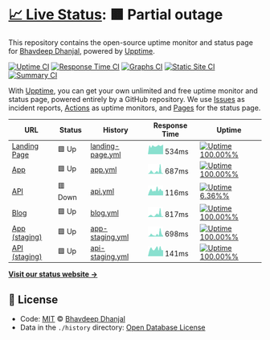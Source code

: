 # [📈 Live Status](https://alivenotions.github.io/status.getfetch.io): <!--live status--> **🟧 Partial outage**

This repository contains the open-source uptime monitor and status page for [Bhavdeep Dhanjal](https://thinkspace.sh), powered by [Upptime](https://github.com/upptime/upptime).

[![Uptime CI](https://github.com/koj-co/upptime/workflows/Uptime%20CI/badge.svg)](https://github.com/koj-co/upptime/actions?query=workflow%3A%22Uptime+CI%22)
[![Response Time CI](https://github.com/koj-co/upptime/workflows/Response%20Time%20CI/badge.svg)](https://github.com/koj-co/upptime/actions?query=workflow%3A%22Response+Time+CI%22)
[![Graphs CI](https://github.com/koj-co/upptime/workflows/Graphs%20CI/badge.svg)](https://github.com/koj-co/upptime/actions?query=workflow%3A%22Graphs+CI%22)
[![Static Site CI](https://github.com/koj-co/upptime/workflows/Static%20Site%20CI/badge.svg)](https://github.com/koj-co/upptime/actions?query=workflow%3A%22Static+Site+CI%22)
[![Summary CI](https://github.com/koj-co/upptime/workflows/Summary%20CI/badge.svg)](https://github.com/koj-co/upptime/actions?query=workflow%3A%22Summary+CI%22)

With [Upptime](https://upptime.js.org), you can get your own unlimited and free uptime monitor and status page, powered entirely by a GitHub repository. We use [Issues](https://github.com/alivenotions/status.getfetch.io/issues) as incident reports, [Actions](https://github.com/alivenotions/status.getfetch.io/actions) as uptime monitors, and [Pages](https://alivenotions.github.io/status.getfetch.io) for the status page.

<!--start: status pages-->
<!-- This summary is generated by Upptime (https://github.com/upptime/upptime) -->
<!-- Do not edit this manually, your changes will be overwritten -->

| URL                                          | Status  | History                                                                                                        | Response Time                                                                     | Uptime                                                                                                                                                                                                                                                    |
| -------------------------------------------- | ------- | -------------------------------------------------------------------------------------------------------------- | --------------------------------------------------------------------------------- | --------------------------------------------------------------------------------------------------------------------------------------------------------------------------------------------------------------------------------------------------------- |
| [Landing Page](https://getfetch.io)          | 🟩 Up   | [landing-page.yml](https://github.com/alivenotions/status.getfetch.io/commits/master/history/landing-page.yml) | <img alt="Response time graph" src="./graphs/landing-page.png" height="20"> 534ms | [![Uptime 100.00%%](https://img.shields.io/endpoint?url=https%3A%2F%2Fraw.githubusercontent.com%2Falivenotions%2Fstatus.getfetch.io%2Fmaster%2Fapi%2Flanding-page%2Fuptime.json)](https://alivenotions.github.io/status.getfetch.io/history/landing-page) |
| [App](https://app.getfetch.io)               | 🟩 Up   | [app.yml](https://github.com/alivenotions/status.getfetch.io/commits/master/history/app.yml)                   | <img alt="Response time graph" src="./graphs/app.png" height="20"> 687ms          | [![Uptime 100.00%%](https://img.shields.io/endpoint?url=https%3A%2F%2Fraw.githubusercontent.com%2Falivenotions%2Fstatus.getfetch.io%2Fmaster%2Fapi%2Fapp%2Fuptime.json)](https://alivenotions.github.io/status.getfetch.io/history/app)                   |
| [API](https://api.getfetch.io)               | 🟥 Down | [api.yml](https://github.com/alivenotions/status.getfetch.io/commits/master/history/api.yml)                   | <img alt="Response time graph" src="./graphs/api.png" height="20"> 116ms          | [![Uptime 6.36%%](https://img.shields.io/endpoint?url=https%3A%2F%2Fraw.githubusercontent.com%2Falivenotions%2Fstatus.getfetch.io%2Fmaster%2Fapi%2Fapi%2Fuptime.json)](https://alivenotions.github.io/status.getfetch.io/history/api)                     |
| [Blog](https://blog.getfetch.io)             | 🟩 Up   | [blog.yml](https://github.com/alivenotions/status.getfetch.io/commits/master/history/blog.yml)                 | <img alt="Response time graph" src="./graphs/blog.png" height="20"> 817ms         | [![Uptime 100.00%%](https://img.shields.io/endpoint?url=https%3A%2F%2Fraw.githubusercontent.com%2Falivenotions%2Fstatus.getfetch.io%2Fmaster%2Fapi%2Fblog%2Fuptime.json)](https://alivenotions.github.io/status.getfetch.io/history/blog)                 |
| [App (staging)](https://staging.getfetch.io) | 🟩 Up   | [app-staging.yml](https://github.com/alivenotions/status.getfetch.io/commits/master/history/app-staging.yml)   | <img alt="Response time graph" src="./graphs/app-staging.png" height="20"> 698ms  | [![Uptime 100.00%%](https://img.shields.io/endpoint?url=https%3A%2F%2Fraw.githubusercontent.com%2Falivenotions%2Fstatus.getfetch.io%2Fmaster%2Fapi%2Fapp-staging%2Fuptime.json)](https://alivenotions.github.io/status.getfetch.io/history/app-staging)   |
| [API (staging)](https://dev.getfetch.io)     | 🟩 Up   | [api-staging.yml](https://github.com/alivenotions/status.getfetch.io/commits/master/history/api-staging.yml)   | <img alt="Response time graph" src="./graphs/api-staging.png" height="20"> 141ms  | [![Uptime 100.00%%](https://img.shields.io/endpoint?url=https%3A%2F%2Fraw.githubusercontent.com%2Falivenotions%2Fstatus.getfetch.io%2Fmaster%2Fapi%2Fapi-staging%2Fuptime.json)](https://alivenotions.github.io/status.getfetch.io/history/api-staging)   |

<!--end: status pages-->

[**Visit our status website →**](https://alivenotions.github.io/status.getfetch.io)

## 📄 License

- Code: [MIT](./LICENSE) © [Bhavdeep Dhanjal](https://thinkspace.sh)
- Data in the `./history` directory: [Open Database License](https://opendatacommons.org/licenses/odbl/1-0/)
